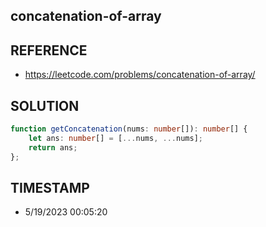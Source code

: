 ## concatenation-of-array

## REFERENCE

- https://leetcode.com/problems/concatenation-of-array/

## SOLUTION

``` Typescript
function getConcatenation(nums: number[]): number[] {
    let ans: number[] = [...nums, ...nums];
    return ans;
};
```

## TIMESTAMP

- 5/19/2023 00:05:20
